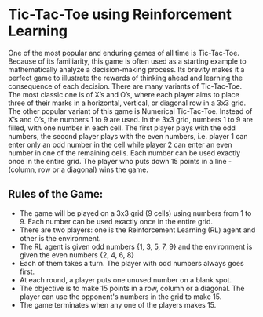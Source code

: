 # Tic-Tac-Toe using Reinforcement Learning

One of the most popular and enduring games of all time is Tic-Tac-Toe. Because of its familiarity, this game is often used as a starting example to mathematically analyze a decision-making process. Its brevity makes it a perfect game to illustrate the rewards of thinking ahead and learning the consequence of each decision.
There are many variants of Tic-Tac-Toe. The most classic one is of X’s and O’s, where each player aims to place three of their marks in a horizontal, vertical, or diagonal row in a 3x3 grid.
The other popular variant of this game is Numerical Tic-Tac-Toe. Instead of X’s and O’s, the numbers 1 to 9 are used. In the 3x3 grid, numbers 1 to 9 are filled, with one number in each cell. The first player plays with the odd numbers, the second player plays with the even numbers, i.e. player 1 can enter only an odd number in the cell while player 2 can enter an even number in one of the remaining cells. Each number can be used exactly once in the entire grid. The player who puts down 15 points in a line - (column, row or a diagonal) wins the game. 

## Rules of the Game:
- The game will be played on a 3x3 grid (9 cells) using numbers from 1 to 9. Each number can be used exactly once in the entire grid.
- There are two players: one is the Reinforcement Learning (RL) agent and other is the environment.
- The RL agent is given odd numbers {1, 3, 5, 7, 9} and the environment is given the even numbers {2, 4, 6, 8}
- Each of them takes a turn. The player with odd numbers always goes first.
- At each round, a player puts one unused number on a blank spot.
- The objective is to make 15 points in a row, column or a diagonal. The player can use the opponent's numbers in the grid to make 15.
- The game terminates when any one of the players makes 15.
